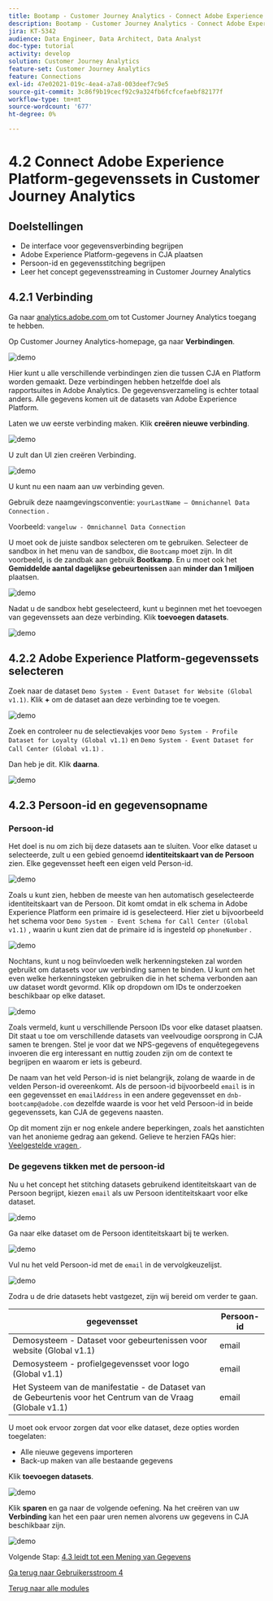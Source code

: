 ```yaml
---
title: Bootamp - Customer Journey Analytics - Connect Adobe Experience Platform-gegevenssets in Customer Journey Analytics
description: Bootamp - Customer Journey Analytics - Connect Adobe Experience Platform-gegevenssets in Customer Journey Analytics
jira: KT-5342
audience: Data Engineer, Data Architect, Data Analyst
doc-type: tutorial
activity: develop
solution: Customer Journey Analytics
feature-set: Customer Journey Analytics
feature: Connections
exl-id: 47e02021-019c-4ea4-a7a8-003deef7c9e5
source-git-commit: 3c86f9b19cecf92c9a324fb6fcfcefaebf82177f
workflow-type: tm+mt
source-wordcount: '677'
ht-degree: 0%

---
```


# 4.2 Connect Adobe Experience Platform-gegevenssets in Customer Journey Analytics

## Doelstellingen

- De interface voor gegevensverbinding begrijpen
- Adobe Experience Platform-gegevens in CJA plaatsen
- Persoon-id en gegevensstitching begrijpen
- Leer het concept gegevensstreaming in Customer Journey Analytics

## 4.2.1 Verbinding

Ga naar [ analytics.adobe.com ](https://analytics.adobe.com) om tot Customer Journey Analytics toegang te hebben.

Op Customer Journey Analytics-homepage, ga naar **Verbindingen**.

![ demo ](./images/cja2.png)

Hier kunt u alle verschillende verbindingen zien die tussen CJA en Platform worden gemaakt. Deze verbindingen hebben hetzelfde doel als rapportsuites in Adobe Analytics. De gegevensverzameling is echter totaal anders. Alle gegevens komen uit de datasets van Adobe Experience Platform.

Laten we uw eerste verbinding maken. Klik **creëren nieuwe verbinding**.

![ demo ](./images/cja4.png)

U zult dan **&#x200B;**&#x200B;UI zien creëren Verbinding.

![ demo ](./images/cja5.png)

U kunt nu een naam aan uw verbinding geven.

Gebruik deze naamgevingsconventie: `yourLastName – Omnichannel Data Connection` .

Voorbeeld: `vangeluw - Omnichannel Data Connection`

U moet ook de juiste sandbox selecteren om te gebruiken. Selecteer de sandbox in het menu van de sandbox, die `Bootcamp` moet zijn. In dit voorbeeld, is de zandbak aan gebruik **Bootkamp**. En u moet ook het **Gemiddelde aantal dagelijkse gebeurtenissen** aan **minder dan 1 miljoen** plaatsen.

![ demo ](./images/cjasb.png)

Nadat u de sandbox hebt geselecteerd, kunt u beginnen met het toevoegen van gegevenssets aan deze verbinding. Klik **toevoegen datasets**.

![ demo ](./images/cjasb1.png)

## 4.2.2 Adobe Experience Platform-gegevenssets selecteren

Zoek naar de dataset `Demo System - Event Dataset for Website (Global v1.1)`. Klik **+** om de dataset aan deze verbinding toe te voegen.

![ demo ](./images/cja7.png)

Zoek en controleer nu de selectievakjes voor `Demo System - Profile Dataset for Loyalty (Global v1.1)` en `Demo System - Event Dataset for Call Center (Global v1.1)` .

Dan heb je dit. Klik **daarna**.

![ demo ](./images/cja9.png)

## 4.2.3 Persoon-id en gegevensopname

### Persoon-id

Het doel is nu om zich bij deze datasets aan te sluiten. Voor elke dataset u selecteerde, zult u een gebied genoemd **identiteitskaart van de Persoon** zien. Elke gegevensset heeft een eigen veld Person-id.

![ demo ](./images/cja11.png)

Zoals u kunt zien, hebben de meeste van hen automatisch geselecteerde identiteitskaart van de Persoon. Dit komt omdat in elk schema in Adobe Experience Platform een primaire id is geselecteerd. Hier ziet u bijvoorbeeld het schema voor `Demo System - Event Schema for Call Center (Global v1.1)` , waarin u kunt zien dat de primaire id is ingesteld op `phoneNumber` .

![ demo ](./images/cja13.png)

Nochtans, kunt u nog beïnvloeden welk herkenningsteken zal worden gebruikt om datasets voor uw verbinding samen te binden. U kunt om het even welke herkenningsteken gebruiken die in het schema verbonden aan uw dataset wordt gevormd. Klik op dropdown om IDs te onderzoeken beschikbaar op elke dataset.

![ demo ](./images/cja14.png)

Zoals vermeld, kunt u verschillende Persoon IDs voor elke dataset plaatsen. Dit staat u toe om verschillende datasets van veelvoudige oorsprong in CJA samen te brengen. Stel je voor dat we NPS-gegevens of enquêtegegevens invoeren die erg interessant en nuttig zouden zijn om de context te begrijpen en waarom er iets is gebeurd.

De naam van het veld Person-id is niet belangrijk, zolang de waarde in de velden Person-id overeenkomt. Als de persoon-id bijvoorbeeld `email` is in een gegevensset en `emailAddress` in een andere gegevensset en `dnb-bootcamp@adobe.com` dezelfde waarde is voor het veld Persoon-id in beide gegevenssets, kan CJA de gegevens naasten.

Op dit moment zijn er nog enkele andere beperkingen, zoals het aanstichten van het anonieme gedrag aan gekend. Gelieve te herzien FAQs hier: [ Veelgestelde vragen ](https://experienceleague.adobe.com/docs/analytics-platform/using/cja-overview/cja-faq.html).

### De gegevens tikken met de persoon-id

Nu u het concept het stitching datasets gebruikend identiteitskaart van de Persoon begrijpt, kiezen `email` als uw Persoon identiteitskaart voor elke dataset.

![ demo ](./images/cja15.png)

Ga naar elke dataset om de Persoon identiteitskaart bij te werken.

![ demo ](./images/cja12a.png)

Vul nu het veld Persoon-id met de `email` in de vervolgkeuzelijst.

![ demo ](./images/cja17.png)

Zodra u de drie datasets hebt vastgezet, zijn wij bereid om verder te gaan.

| gegevensset | Persoon-id |
| ----------------- |-------------| 
| Demosysteem - Dataset voor gebeurtenissen voor website (Global v1.1) | email |
| Demosysteem - profielgegevensset voor logo (Global v1.1) | email |
| Het Systeem van de manifestatie - de Dataset van de Gebeurtenis voor het Centrum van de Vraag (Globale v1.1) | email |

U moet ook ervoor zorgen dat voor elke dataset, deze opties worden toegelaten:

- Alle nieuwe gegevens importeren
- Back-up maken van alle bestaande gegevens

Klik **toevoegen datasets**.

![ demo ](./images/cja16.png)

Klik **sparen** en ga naar de volgende oefening.
Na het creëren van uw **Verbinding** kan het een paar uren nemen alvorens uw gegevens in CJA beschikbaar zijn.

![ demo ](./images/cja20.png)

Volgende Stap: [ 4.3 leidt tot een Mening van Gegevens ](./ex3.md)

[Ga terug naar Gebruikersstroom 4](./uc4.md)

[Terug naar alle modules](./../../overview.md)
